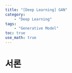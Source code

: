 ```yaml
---
title: "[Deep Learning] GAN"
category:
    - "Deep Learning"
tags:
    - "Generative Model"
toc: true
use_math: true
---
```


# 서론
# 